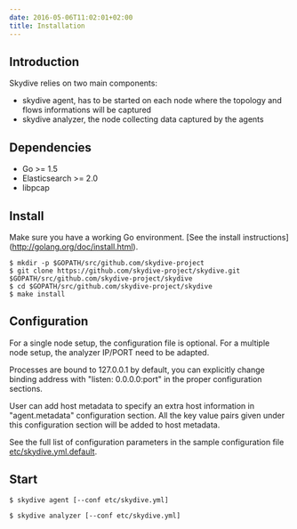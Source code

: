 ```yaml
---
date: 2016-05-06T11:02:01+02:00
title: Installation
---
```


## Introduction

Skydive relies on two main components:

* skydive agent, has to be started on each node where the topology and flows
  informations will be captured
* skydive analyzer, the node collecting data captured by the agents

## Dependencies

* Go >= 1.5
* Elasticsearch >= 2.0
* libpcap

## Install

Make sure you have a working Go environment. [See the install instructions]
(http://golang.org/doc/install.html).

```console
$ mkdir -p $GOPATH/src/github.com/skydive-project
$ git clone https://github.com/skydive-project/skydive.git $GOPATH/src/github.com/skydive-project/skydive
$ cd $GOPATH/src/github.com/skydive-project/skydive
$ make install
```

## Configuration

For a single node setup, the configuration file is optional. For a multiple
node setup, the analyzer IP/PORT need to be adapted.

Processes are bound to 127.0.0.1 by default, you can explicitly change binding
address with "listen: 0.0.0.0:port" in the proper configuration sections.

User can add host metadata to specify an extra host information in
"agent.metadata" configuration section. All the key value pairs given
under this configuration section will be added to host metadata.

See the full list of configuration parameters in the sample configuration file
[etc/skydive.yml.default](https://github.com/skydive-project/skydive/blob/master/etc/skydive.yml.default).

## Start

```console
$ skydive agent [--conf etc/skydive.yml]
```
```console
$ skydive analyzer [--conf etc/skydive.yml]
```
